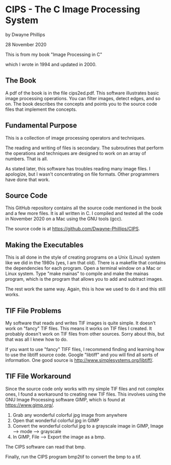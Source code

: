 
# CIPS - The C Image Processing System

by Dwayne Phillips

28 November 2020

This is from my book "Image Processing in C"

which I wrote in 1994 and updated in 2000.

## The Book

A pdf of the book is in the file cips2ed.pdf.
This software illustrates basic image processing operations.
You can filter images, detect edges, and so on.
The book describes the concepts and points you to the source code files that implement the concepts.

## Fundamental Purpose

This is a collection of image processing operators and techniques.

The reading and writing of files is secondary.
The subroutines that perform the operations and techniques are designed to
work on an array of numbers.
That is all.

As stated later, this software has troubles reading many image files.
I apologize, but I wasn't concentrating on file formats.
Other programmers have done that work.

## Source Code

This GitHub repository contains all the source code mentioned in the book and a few more files.
It is all written in C.
I compiled and tested all the code in November 2020 on a Mac using the GNU tools (gcc).

The source code is at https://github.com/Dwayne-Phillips/CIPS.

## Making the Executables

This is all done in the style of creating programs on a Unix (Linux) system like we did in the 1980s
(yes, I am that old).
There is a makefile that contains the dependencies for each program.
Open a terminal window on a Mac or Linux system.
Type "make mainas" to compile and make the mainas program, which is the program that allows you to add and subtract images.

The rest work the same way.
Again, this is how we used to do it and this still works.


## TIF File Problems

My software that reads and writes TIF images is quite simple.
It doesn't work on "fancy" TIF files.
This means it works on TIF files I created.
It probably doesn't work on TIF files from other sources.
Sorry about this, but that was all I knew how to do.

If you want to use "fancy" TIFF files, I recommend finding and learning how to use
the libtiff source code.
Google "libtiff" and you will find all sorts of information.
One good source is http://www.simplesystems.org/libtiff/.

## TIF File Workaround

Since the source code only works with my simple TIF files and not complex ones,
I found a workaround to creating new TIF files. 
This involves using the GNU Image Processing software GIMP, which is found
at https://www.gimp.org/.

1. Grab any wonderful colorful jpg image from anywhere
2. Open that wonderful colorful jpg in GIMP
3. Convert the wonderful colorful jpg to a grayscale image in GIMP, Image --> mode --> grayscale
4. In GIMP, File --> Export the image as a bmp.

The CIPS software can read that bmp.

Finally, run the CIPS program bmp2tif to convert the bmp to a tif.




